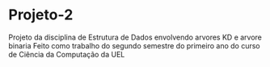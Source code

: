 # Projeto-2

Projeto da disciplina de Estrutura de Dados envolvendo arvores KD e arvore binaria
Feito como trabalho do segundo semestre do primeiro ano do curso de Ciência da Computação da UEL
